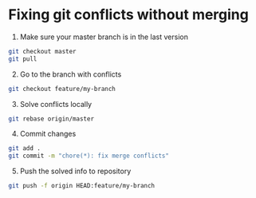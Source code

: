 # Fixing git conflicts without merging

1. Make sure your master branch is in the last version

```sh
git checkout master
git pull
```

2. Go to the branch with conflicts

```sh
git checkout feature/my-branch
```

3. Solve conflicts locally

```sh
git rebase origin/master
```

4. Commit changes

```sh
git add .
git commit -m "chore(*): fix merge conflicts"
```

5. Push the solved info to repository

```sh
git push -f origin HEAD:feature/my-branch
```
